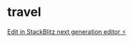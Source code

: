 # travel

[Edit in StackBlitz next generation editor ⚡️](https://stackblitz.com/~/github.com/lirunyu331/travel)